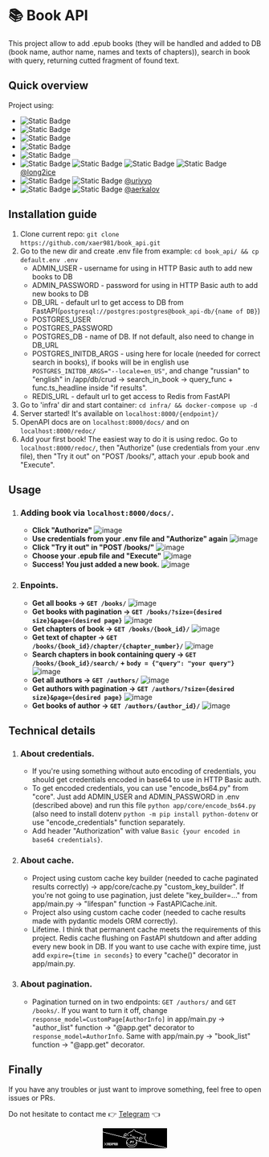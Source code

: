 # 📚 Book API
This project allow to add .epub books (they will be handled and added to DB (book name, author name, names and texts of chapters)), search in book with query, returning cutted fragment of found text.

## Quick overview
Project using:
* ![Static Badge](https://img.shields.io/badge/FastAPI-green)
* ![Static Badge](https://img.shields.io/badge/Pydantic-green)
* ![Static Badge](https://img.shields.io/badge/SQLAlchemy-green)
* ![Static Badge](https://img.shields.io/badge/PostgreSQL-green)
* ![Static Badge](https://img.shields.io/badge/Docker-green)
* ![Static Badge](https://img.shields.io/badge/Redis-green) ![Static Badge](https://img.shields.io/badge/%2B-orange)
 ![Static Badge](https://img.shields.io/badge/FastAPI_cache-blue?link=https%3A%2F%2Fgithub.com%2Flong2ice%2Ffastapi-cache) ![Static Badge](https://img.shields.io/badge/by-orange)
 [@long2ice](https://github.com/long2ice)
* ![Static Badge](https://img.shields.io/badge/FastAPI_pagination-blue?link=https%3A%2F%2Fgithub.com%2Furiyyo%2Ffastapi-pagination) ![Static Badge](https://img.shields.io/badge/by-orange)
 [@uriyyo](https://github.com/uriyyo)
* ![Static Badge](https://img.shields.io/badge/ebooklib-blue?link=https%3A%2F%2Fgithub.com%2Faerkalov%2Febooklib) ![Static Badge](https://img.shields.io/badge/by-orange)
 [@aerkalov](https://github.com/aerkalov)

## Installation guide
1. Clone current repo: ```git clone https://github.com/xaer981/book_api.git```
2. Go to the new dir and create .env file from example: ```cd book_api/ && cp default.env .env```
   * ADMIN_USER - username for using in HTTP Basic auth to add new books to DB
   * ADMIN_PASSWORD - password for using in HTTP Basic auth to add new books to DB
   * DB_URL - default url to get access to DB from FastAPI(```postgresql://postgres:postgres@book_api-db/{name of DB}```)
   * POSTGRES_USER
   * POSTGRES_PASSWORD
   * POSTGRES_DB - name of DB. If not default, also need to change in DB_URL
   * POSTGRES_INITDB_ARGS - using here for locale (needed for correct search in books), if books will be in english use ```POSTGRES_INITDB_ARGS="--locale=en_US"```, and change "russian" to "english" in /app/db/crud -> search_in_book -> query_func + func.ts_headline inside "if results".
   * REDIS_URL - default url to get access to Redis from FastAPI
4. Go to 'infra' dir and start container: ```cd infra/ && docker-compose up -d```
5. Server started! It's available on ```localhost:8000/{endpoint}/```
6. OpenAPI docs are on ```localhost:8000/docs/``` and on ```localhost:8000/redoc/```
7. Add your first book! The easiest way to do it is using redoc. Go to ```localhost:8000/redoc/```, then "Authorize" (use credentials from your .env file), then "Try it out" on "POST /books/", attach your .epub book and "Execute".


## Usage
1. ### Adding book via ```localhost:8000/docs/```.
   * **Click "Authorize"**
     ![image](https://github.com/xaer981/book_api/assets/99489753/ebe23266-76c8-4be3-93f8-fc14ab02a725)
   * **Use credentials from your .env file and "Authorize" again**
     ![image](https://github.com/xaer981/book_api/assets/99489753/9f6c8fe2-7ff3-4f44-abd9-3582bd769678)
   * **Click "Try it out" in "POST /books/"**
     ![image](https://github.com/xaer981/book_api/assets/99489753/b00d39ef-d054-4a8d-9b01-da466e4c31e5)
   * **Choose your .epub file and "Execute"**
     ![image](https://github.com/xaer981/book_api/assets/99489753/7116f6c2-874d-404c-b125-49f99cb5c733)
   * **Success! You just added a new book.**
     ![image](https://github.com/xaer981/book_api/assets/99489753/7263810c-8945-4db0-824e-59e688867f69)

2. ### Enpoints.
   * **Get all books -> ```GET /books/```**
     ![image](https://github.com/xaer981/book_api/assets/99489753/9c555fc8-f720-4521-9033-6fcd530ee82b)
   * **Get books with pagination -> ```GET /books/?size={desired size}&page={desired page}```**
     ![image](https://github.com/xaer981/book_api/assets/99489753/77f32fac-33e3-4e91-b740-77d88252665f)
   * **Get chapters of book -> ```GET /books/{book_id}/```**
     ![image](https://github.com/xaer981/book_api/assets/99489753/7c1df11e-935c-43ee-826c-6cfaa72a4973)
   * **Get text of chapter -> ```GET /books/{book_id}/chapter/{chapter_number}/```**
     ![image](https://github.com/xaer981/book_api/assets/99489753/3e8159ad-7451-49bc-b60e-7a4193cb3883)
   * **Search chapters in book containing query -> ```GET /books/{book_id}/search/``` + ```body = {"query": "your query"}```**
     ![image](https://github.com/xaer981/book_api/assets/99489753/177f08d7-c717-472a-be46-3d3d3da5876b)
   * **Get all authors -> ```GET /authors/```**
     ![image](https://github.com/xaer981/book_api/assets/99489753/29d0e66f-4849-44c5-80bd-47dfb7b83840)
   * **Get authors with pagination -> ```GET /authors/?size={desired size}&page={desired page}```**
     ![image](https://github.com/xaer981/book_api/assets/99489753/23fdde54-fa83-48ce-b9e9-888b8b52cfda)
   * **Get books of author -> ```GET /authors/{author_id}/```**
     ![image](https://github.com/xaer981/book_api/assets/99489753/2114473f-6a44-4cde-9cb8-c71b9caa6812)


## Technical details
1. ### About credentials.
   * If you're using something without auto encoding of credentials, you should get credentials encoded in base64 to use in HTTP Basic auth.
   * To get encoded credentials, you can use "encode_bs64.py" from "core". Just add ADMIN_USER and ADMIN_PASSWORD in .env (described above) and run this file ```python app/core/encode_bs64.py``` (also need to install dotenv ```python -m pip install python-dotenv``` or use "encode_credentials" function separately.
   * Add header "Authorization" with value ```Basic {your encoded in base64 credentials}```.

2. ### About cache.
   * Project using custom cache key builder (needed to cache paginated results correctly) -> app/core/cache.py "custom_key_builder". If you're not going to use pagination, just delete "key_builder=..." from app/main.py -> "lifespan" function -> FastAPICache.init.
   * Project also using custom cache coder (needed to cache results made with pydantic models ORM correctly).
   * Lifetime. I think that permanent cache meets the requirements of this project. Redis cache flushing on FastAPI shutdown and after adding every new book in DB. If you want to use cache with expire time, just add ```expire={time in seconds}``` to every "cache()" decorator in app/main.py.

3. ### About pagination.
   * Pagination turned on in two endpoints: ```GET /authors/``` and ```GET /books/```. If you want to turn it off, change ```response_model=CustomPage[AuthorInfo]``` in app/main.py -> "author_list" function -> "@app.get" decorator to ```response_model=AuthorInfo```. Same with app/main.py -> "book_list" function -> "@app.get" decorator.

## Finally

If you have any troubles or just want to improve something, feel free to open issues or PRs.

Do not hesitate to contact me 👉 [Telegram](https://t.me/xaer981) 👈

<p align=center>
  <a href="url"><img src="https://github.com/xaer981/xaer981/blob/main/main_cat.gif" align="center" height="40" width="128"></a>
</p>
